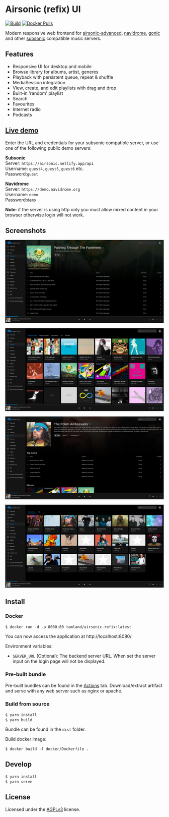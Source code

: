 # Airsonic (refix) UI

[![Build](https://img.shields.io/github/actions/workflow/status/tamland/airsonic-refix/ci.yml?style=flat-square)](https://github.com/tamland/airsonic-refix/actions)
[![Docker Pulls](https://img.shields.io/docker/pulls/tamland/airsonic-refix?branch=master&style=flat-square)](https://hub.docker.com/r/tamland/airsonic-refix)

Modern responsive web frontend for [airsonic-advanced](https://github.com/airsonic-advanced/airsonic-advanced), [navidrome](https://github.com/navidrome/navidrome),
[gonic](https://github.com/sentriz/gonic) and other [subsonic](https://github.com/topics/subsonic) compatible music servers.

## Features
- Responsive UI for desktop and mobile
- Browse library for albums, artist, generes
- Playback with persistent queue, repeat & shuffle
- MediaSession integration
- View, create, and edit playlists with drag and drop
- Built-in 'random' playlist
- Search
- Favourites
- Internet radio
- Podcasts

## [Live demo](https://airsonic.netlify.com)

Enter the URL and credentials for your subsonic compatible server, or use one of the following public demo servers:

**Subsonic**  
  Server: `https://airsonic.netlify.app/api`  
  Username: `guest4`, `guest5`, `guest6` etc.  
  Password:`guest`

**Navidrome**  
  Server: `https://demo.navidrome.org`  
  Username: `demo`  
  Password:`demo`


**Note**: if the server is using http only you must allow mixed content in your browser otherwise login will not work.

## Screenshots

![Screenshot](screenshots/album.png)

![Screenshot](screenshots/album-list.png)

![Screenshot](screenshots/artist.png)

![Screenshot](screenshots/artist-list.png)

## Install

### Docker

```
$ docker run -d -p 8080:80 tamland/airsonic-refix:latest
```

You can now access the application at http://localhost:8080/

Environment variables:
- `SERVER_URL` (Optional): The backend server URL. When set the server input on the login page will not be displayed.


### Pre-built bundle

Pre-built bundles can be found in the [Actions](https://github.com/tamland/airsonic-refix/actions)
tab. Download/extract artifact and serve with any web server such as nginx or apache.

### Build from source

```
$ yarn install
$ yarn build
```

Bundle can be found in the `dist` folder.

Build docker image:

```
$ docker build -f docker/Dockerfile .
```

## Develop

```
$ yarn install
$ yarn serve
```


## License

Licensed under the [AGPLv3](LICENSE) license.
